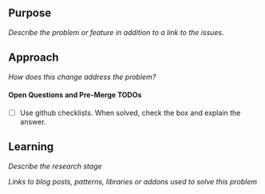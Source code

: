 ## Purpose
_Describe the problem or feature in addition to a link to the issues._ 

## Approach
_How does this change address the problem?_  

#### Open Questions and Pre-Merge TODOs
- [ ] Use github checklists. When solved, check the box and explain the answer.  

## Learning
_Describe the research stage_  

_Links to blog posts, patterns, libraries or addons used to solve this problem_  
